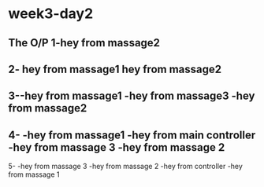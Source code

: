 # week3-day2

The O/P
1-hey from massage2
----------------------------------
2- hey from massage1
hey from massage2
-----------------------------------
3--hey from massage1
-hey from massage3
-hey from massage2
----------------------------------
4-
-hey from massage1
-hey from main controller
-hey from massage 3
-hey from massage 2
----------------------------------
5-
-hey from massage 3
-hey from massage 2
-hey from controller
-hey from massage 1



